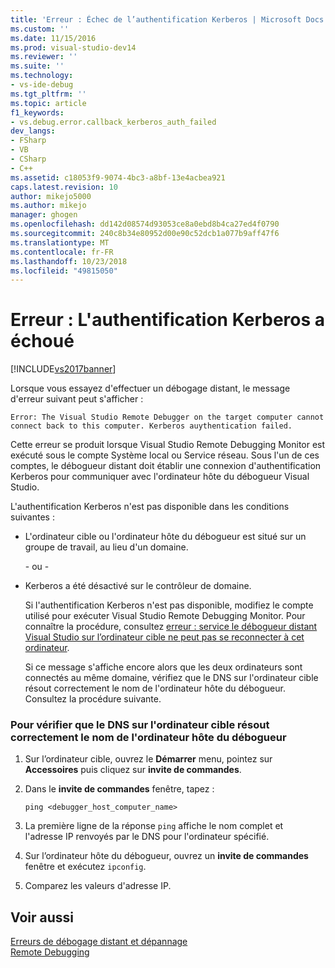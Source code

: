 ```yaml
---
title: 'Erreur : Échec de l’authentification Kerberos | Microsoft Docs'
ms.custom: ''
ms.date: 11/15/2016
ms.prod: visual-studio-dev14
ms.reviewer: ''
ms.suite: ''
ms.technology:
- vs-ide-debug
ms.tgt_pltfrm: ''
ms.topic: article
f1_keywords:
- vs.debug.error.callback_kerberos_auth_failed
dev_langs:
- FSharp
- VB
- CSharp
- C++
ms.assetid: c18053f9-9074-4bc3-a8bf-13e4acbea921
caps.latest.revision: 10
author: mikejo5000
ms.author: mikejo
manager: ghogen
ms.openlocfilehash: dd142d08574d93053ce8a0ebd8b4ca27ed4f0790
ms.sourcegitcommit: 240c8b34e80952d00e90c52dcb1a077b9aff47f6
ms.translationtype: MT
ms.contentlocale: fr-FR
ms.lasthandoff: 10/23/2018
ms.locfileid: "49815050"
---
```

# <a name="error-kerberos-authentication-failed"></a>Erreur : L'authentification Kerberos a échoué
[!INCLUDE[vs2017banner](../includes/vs2017banner.md)]

Lorsque vous essayez d'effectuer un débogage distant, le message d'erreur suivant peut s'afficher :  
  
```  
Error: The Visual Studio Remote Debugger on the target computer cannot connect back to this computer. Kerberos auythentication failed.  
```  
  
 Cette erreur se produit lorsque Visual Studio Remote Debugging Monitor est exécuté sous le compte Système local ou Service réseau. Sous l'un de ces comptes, le débogueur distant doit établir une connexion d'authentification Kerberos pour communiquer avec l'ordinateur hôte du débogueur Visual Studio.  
  
 L'authentification Kerberos n'est pas disponible dans les conditions suivantes :  
  
- L'ordinateur cible ou l'ordinateur hôte du débogueur est situé sur un groupe de travail, au lieu d'un domaine.  
  
   \- ou -  
  
- Kerberos a été désactivé sur le contrôleur de domaine.  
  
  Si l'authentification Kerberos n'est pas disponible, modifiez le compte utilisé pour exécuter Visual Studio Remote Debugging Monitor. Pour connaître la procédure, consultez [erreur : service le débogueur distant Visual Studio sur l’ordinateur cible ne peut pas se reconnecter à cet ordinateur](../debugger/error-the-visual-studio-remote-debugger-service-on-the-target-computer-cannot-connect-back-to-this-computer.md).  
  
  Si ce message s'affiche encore alors que les deux ordinateurs sont connectés au même domaine, vérifiez que le DNS sur l'ordinateur cible résout correctement le nom de l'ordinateur hôte du débogueur. Consultez la procédure suivante.  
  
### <a name="to-verify-that-dns-on-the-target-computer-is-correctly-resolving-the-debugger-host-computer-name"></a>Pour vérifier que le DNS sur l'ordinateur cible résout correctement le nom de l'ordinateur hôte du débogueur  
  
1.  Sur l’ordinateur cible, ouvrez le **Démarrer** menu, pointez sur **Accessoires** puis cliquez sur **invite de commandes**.  
  
2.  Dans le **invite de commandes** fenêtre, tapez :  
  
    ```  
    ping <debugger_host_computer_name>  
    ```  
  
3.  La première ligne de la réponse `ping` affiche le nom complet et l'adresse IP renvoyés par le DNS pour l'ordinateur spécifié.  
  
4.  Sur l’ordinateur hôte du débogueur, ouvrez un **invite de commandes** fenêtre et exécutez `ipconfig`.  
  
5.  Comparez les valeurs d'adresse IP.  
  
## <a name="see-also"></a>Voir aussi  
 [Erreurs de débogage distant et dépannage](../debugger/remote-debugging-errors-and-troubleshooting.md)   
 [Remote Debugging](../debugger/remote-debugging.md)



